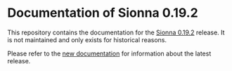 # Documentation of Sionna 0.19.2
This repository contains the documentation for the [Sionna 0.19.2](https://github.com/NVlabs/sionna/releases/tag/v0.19.2) release.
It is not maintained and only exists for historical reasons.

Please refer to the [new documentation](https://nvlabs.github.io/sionna/) for
information about the latest release.



